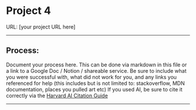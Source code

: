 # Project 4
URL: [your project URL here]

---
## Process:

Document your process here. This can be done via markdown in this file or a link to a Google Doc / Notion / shareable service.
Be sure to include what you were successful with, what did not work for you, and any links you referenced for help (this includes but is not limited to: stackoverflow, MDN documentation, places you pulled art etc)
If you used AI, be sure to cite it correctly via the [Harvard AI Citation Guide](https://guides.library.harvard.edu/c.php?g=1330621&p=10046069)


---